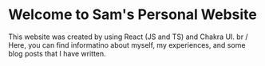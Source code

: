 # Welcome to Sam's Personal Website

This website was created by using React (JS and TS) and Chakra UI. br / 
Here, you can find informatino about myself, my experiences, and some blog posts that I have written.


